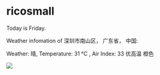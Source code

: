 # ricosmall

Today is Friday.

Weather infomation of 深圳市南山区， 广东省， 中国: 

Weather: 晴, Temperature: 31 ℃ , Air Index: 33 优高温 橙色

<img src="https://github-readme-stats.vercel.app/api?username=ricosmall&show_icons=true" />
